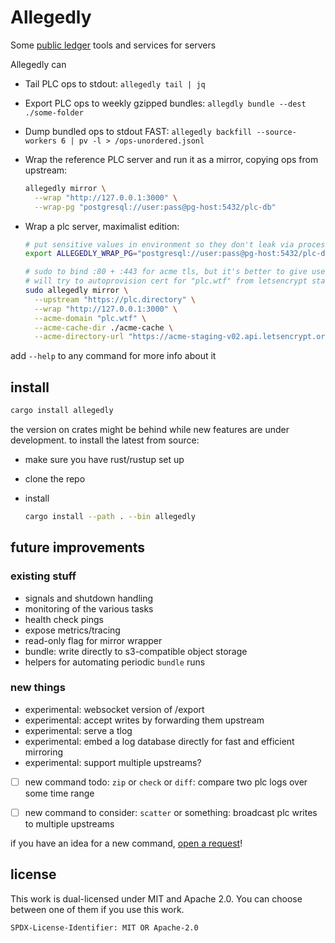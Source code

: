 # Allegedly

Some [public ledger](https://github.com/did-method-plc/did-method-plc) tools and services for servers

Allegedly can

- Tail PLC ops to stdout: `allegedly tail | jq`
- Export PLC ops to weekly gzipped bundles: `allegdly bundle --dest ./some-folder`
- Dump bundled ops to stdout FAST: `allegedly backfill --source-workers 6 | pv -l > /ops-unordered.jsonl`
- Wrap the reference PLC server and run it as a mirror, copying ops from upstream:

    ```bash
    allegedly mirror \
      --wrap "http://127.0.0.1:3000" \
      --wrap-pg "postgresql://user:pass@pg-host:5432/plc-db"
    ```

- Wrap a plc server, maximalist edition:

    ```bash
    # put sensitive values in environment so they don't leak via process name.
    export ALLEGEDLY_WRAP_PG="postgresql://user:pass@pg-host:5432/plc-db"

    # sudo to bind :80 + :443 for acme tls, but it's better to give user net cap.
    # will try to autoprovision cert for "plc.wtf" from letsencrypt staging.
    sudo allegedly mirror \
      --upstream "https://plc.directory" \
      --wrap "http://127.0.0.1:3000" \
      --acme-domain "plc.wtf" \
      --acme-cache-dir ./acme-cache \
      --acme-directory-url "https://acme-staging-v02.api.letsencrypt.org/directory"
    ```


add `--help` to any command for more info about it


## install

```bash
cargo install allegedly
```

the version on crates might be behind while new features are under development.
to install the latest from source:

- make sure you have rust/rustup set up
- clone the repo
- install

    ```bash
    cargo install --path . --bin allegedly
    ```


## future improvements

### existing stuff

- signals and shutdown handling
- monitoring of the various tasks
- health check pings
- expose metrics/tracing
- read-only flag for mirror wrapper
- bundle: write directly to s3-compatible object storage
- helpers for automating periodic `bundle` runs


### new things

- experimental: websocket version of /export
- experimental: accept writes by forwarding them upstream
- experimental: serve a tlog
- experimental: embed a log database directly for fast and efficient mirroring
- experimental: support multiple upstreams?

- [ ] new command todo: `zip` or `check` or `diff`: compare two plc logs over some time range
- [ ] new command to consider: `scatter` or something: broadcast plc writes to multiple upstreams


if you have an idea for a new command, [open a request](https://tangled.org/@microcosm.blue/Allegedly/issues/new)!


## license

This work is dual-licensed under MIT and Apache 2.0. You can choose between one of them if you use this work.

`SPDX-License-Identifier: MIT OR Apache-2.0`
